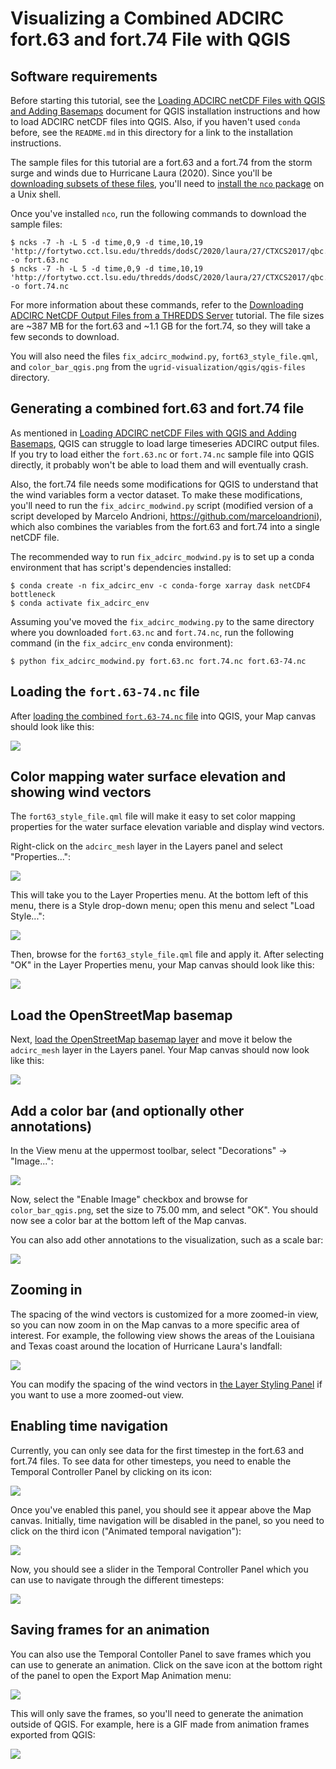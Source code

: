 # Visualizing a Combined ADCIRC fort.63 and fort.74 File with QGIS

## Software requirements

Before starting this tutorial, see the [Loading ADCIRC netCDF Files with QGIS and Adding Basemaps](https://github.com/StormSurgeLive/ugrid-visualization/blob/main/qgis/getting_started.md) document for QGIS installation instructions and how to load ADCIRC netCDF files into QGIS. Also, if you haven't used `conda` before, see the `README.md` in this directory for a link to the installation instructions.

The sample files for this tutorial are a fort.63 and a fort.74 from the storm surge and winds due to Hurricane Laura (2020). Since you'll be [downloading subsets of these files](https://github.com/StormSurgeLive/ugrid-visualization/blob/main/ugrid-cf-resources/downloading_netcdf.md#using-ncks-to-download-a-subset-of-a-fort63-file), you'll need to [install the `nco` package](https://github.com/StormSurgeLive/ugrid-visualization/blob/main/ugrid-cf-resources/downloading_netcdf.md#software-requirements) on a Unix shell.

Once you've installed `nco`, run the following commands to download the sample files:
```
$ ncks -7 -h -L 5 -d time,0,9 -d time,10,19 'http://fortytwo.cct.lsu.edu/thredds/dodsC/2020/laura/27/CTXCS2017/qbc.loni.org/CTXCS2017_al132020_jgf/nhcConsensus/fort.63.nc' -o fort.63.nc
$ ncks -7 -h -L 5 -d time,0,9 -d time,10,19 'http://fortytwo.cct.lsu.edu/thredds/dodsC/2020/laura/27/CTXCS2017/qbc.loni.org/CTXCS2017_al132020_jgf/nhcConsensus/fort.74.nc' -o fort.74.nc
```
For more information about these commands, refer to the [Downloading ADCIRC NetCDF Output Files from a THREDDS Server](https://github.com/StormSurgeLive/ugrid-visualization/blob/main/ugrid-cf-resources/downloading_netcdf.md) tutorial. The file sizes are ~387 MB for the fort.63 and ~1.1 GB for the fort.74, so they will take a few seconds to download.

You will also need the files `fix_adcirc_modwind.py`, `fort63_style_file.qml`, and `color_bar_qgis.png` from the `ugrid-visualization/qgis/qgis-files` directory.

## Generating a combined fort.63 and fort.74 file

As mentioned in [Loading ADCIRC netCDF Files with QGIS and Adding Basemaps](https://github.com/StormSurgeLive/ugrid-visualization/blob/main/qgis/getting_started.md#loading-an-adcirc-netcdf-file), QGIS can struggle to load large timeseries ADCIRC output files. If you try to load either the `fort.63.nc` or `fort.74.nc` sample file into QGIS directly, it probably won't be able to load them and will eventually crash.

Also, the fort.74 file needs some modifications for QGIS to understand that the wind variables form a vector dataset. To make these modifications, you'll need to run the `fix_adcirc_modwind.py` script (modified version of a  script developed by Marcelo Andrioni, https://github.com/marceloandrioni), which also combines the variables from the fort.63 and fort.74 into a single netCDF file.

The recommended way to run `fix_adcirc_modwind.py` is to set up a conda environment that has script's dependencies installed:
```
$ conda create -n fix_adcirc_env -c conda-forge xarray dask netCDF4 bottleneck
$ conda activate fix_adcirc_env
```
Assuming you've moved the `fix_adcirc_modwing.py` to the same directory where you downloaded `fort.63.nc` and `fort.74.nc`, run the following command (in the `fix_adcirc_env` conda environment):
```
$ python fix_adcirc_modwind.py fort.63.nc fort.74.nc fort.63-74.nc
```

## Loading the `fort.63-74.nc` file

After [loading the combined `fort.63-74.nc` file](https://github.com/StormSurgeLive/ugrid-visualization/blob/main/qgis/getting_started.md#loading-an-adcirc-netcdf-file) into QGIS, your Map canvas should look like this:

![](https://github.com/StormSurgeLive/ugrid-visualization/blob/main/qgis/tutorial-figures/tutorial_screenshot_02.png)

## Color mapping water surface elevation and showing wind vectors

The `fort63_style_file.qml` file will make it easy to set color mapping properties for the water surface elevation variable and display wind vectors. 

Right-click on the `adcirc_mesh` layer in the Layers panel and select "Properties...":

![](https://github.com/StormSurgeLive/ugrid-visualization/blob/main/qgis/tutorial-figures/tutorial_screenshot_04.png)

This will take you to the Layer Properties menu. At the bottom left of this menu, there is a Style drop-down menu; open this menu and select "Load Style...":

![](https://github.com/StormSurgeLive/ugrid-visualization/blob/main/qgis/tutorial-figures/tutorial_screenshot_05.png)

Then, browse for the `fort63_style_file.qml` file and apply it. After selecting "OK" in the Layer Properties menu, your Map canvas should look like this:

![](https://github.com/StormSurgeLive/ugrid-visualization/blob/main/qgis/tutorial-figures/tutorial_screenshot_13.png)

## Load the OpenStreetMap basemap

Next, [load the OpenStreetMap basemap layer](https://github.com/StormSurgeLive/ugrid-visualization/blob/main/qgis/getting_started.md#loading-the-default-qgis-basemap) and move it below the `adcirc_mesh` layer in the Layers panel. Your Map canvas should now look like this:

![](https://github.com/StormSurgeLive/ugrid-visualization/blob/main/qgis/tutorial-figures/tutorial_screenshot_14.png)

## Add a color bar (and optionally other annotations)

In the View menu at the uppermost toolbar, select "Decorations" -> "Image...":

![](https://github.com/StormSurgeLive/ugrid-visualization/blob/main/qgis/tutorial-figures/tutorial_screenshot_09.png)

Now, select the "Enable Image" checkbox and browse for `color_bar_qgis.png`, set the size to 75.00 mm, and select "OK". You should now see a color bar at the bottom left of the Map canvas.

You can also add other annotations to the visualization, such as a scale bar:

![](https://github.com/StormSurgeLive/ugrid-visualization/blob/main/qgis/tutorial-figures/tutorial_screenshot_10.png)

## Zooming in

The spacing of the wind vectors is customized for a more zoomed-in view, so you can now zoom in on the Map canvas to a more specific area of interest. For example, the following view shows the areas of the Louisiana and Texas coast around the location of Hurricane Laura's landfall:

![](https://github.com/StormSurgeLive/ugrid-visualization/blob/main/qgis/tutorial-figures/tutorial_screenshot_15.png)

You can modify the spacing of the wind vectors in [the Layer Styling Panel](https://docs.qgis.org/3.22/en/docs/user_manual/introduction/general_tools.html#layer-styling-panel) if you want to use a more zoomed-out view.

## Enabling time navigation

Currently, you can only see data for the first timestep in the fort.63 and fort.74 files. To see data for other timesteps, you need to enable the Temporal Controller Panel by clicking on its icon:

![](https://github.com/StormSurgeLive/ugrid-visualization/blob/main/qgis/tutorial-figures/tutorial_screenshot_16.png)

Once you've enabled this panel, you should see it appear above the Map canvas. Initially, time navigation will be disabled in the panel, so you need to click on the third icon ("Animated temporal navigation"):

![](https://github.com/StormSurgeLive/ugrid-visualization/blob/main/qgis/tutorial-figures/tutorial_screenshot_17.png)

Now, you should see a slider in the Temporal Controller Panel which you can use to navigate through the different timesteps:

![](https://github.com/StormSurgeLive/ugrid-visualization/blob/main/qgis/tutorial-figures/tutorial_screenshot_18.png)

## Saving frames for an animation

You can also use the Temporal Contoller Panel to save frames which you can use to generate an animation. Click on the save icon at the bottom right of the panel to open the Export Map Animation menu:

![](https://github.com/StormSurgeLive/ugrid-visualization/blob/main/qgis/tutorial-figures/tutorial_screenshot_19.png)

This will only save the frames, so you'll need to generate the animation outside of QGIS. For example, here is a GIF made from animation frames exported from QGIS:

![](https://github.com/StormSurgeLive/ugrid-visualization/blob/main/qgis/tutorial-figures/tutorial_figure_2.gif)
